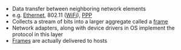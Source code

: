 - Data transfer between neighboring network elements
- e.g. [Ethernet](../Ethernet.md), 802.11 ([WiFi](../WiFi.md)), [PPP](../PPP.md)
- Collects a stream of bits into a larger aggregate called a [frame](Frame)
- Network adapters, along with device drivers in OS implement the protocol in this layer
- [Frames](../Frame.md) are actually delivered to hosts
